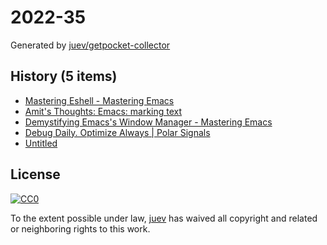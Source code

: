 # 2022-35

Generated by [juev/getpocket-collector](https://github.com/juev/getpocket-collector)

## History (5 items)

- [Mastering Eshell - Mastering Emacs](https://www.masteringemacs.org/article/complete-guide-mastering-eshell)
- [Amit's Thoughts: Emacs: marking text](https://amitp.blogspot.com/2022/08/emacs-marking-text.html)
- [Demystifying Emacs's Window Manager - Mastering Emacs](https://www.masteringemacs.org/article/demystifying-emacs-window-manager)
- [Debug Daily. Optimize Always | Polar Signals](https://www.polarsignals.com/blog/posts/2022/08/30/optimizing-with-continuous-profiling)
- [Untitled](https://blog.gitea.com/2022/04/running-gitea-on-fly.io/)

## License

[![CC0](https://mirrors.creativecommons.org/presskit/buttons/88x31/svg/cc-zero.svg)](https://creativecommons.org/publicdomain/zero/1.0/)

To the extent possible under law, [juev](https://github.com/juev) has waived all copyright and related or neighboring rights to this work.
